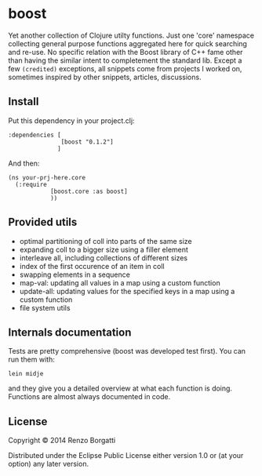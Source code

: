# boost

Yet another collection of Clojure utilty functions. Just one 'core' namespace collecting general purpose functions aggregated here for quick searching and re-use. No specific relation with the Boost library of C++ fame other than having the similar intent to completement the standard lib. Except a few `(credited)` exceptions, all snippets come from projects I worked on, sometimes inspired by other snippets, articles, discussions.

## Install

Put this dependency in your project.clj:

    :dependencies [
                   [boost "0.1.2"]
                  ]

And then:

    (ns your-prj-here.core
      (:require 
                [boost.core :as boost]
                ))

## Provided utils

* optimal partitioning of coll into parts of the same size
* expanding coll to a bigger size using a filler element
* interleave all, including collections of different sizes
* index of the first occurence of an item in coll
* swapping elements in a sequence
* map-val: updating all values in a map using a custom function
* update-all: updating values for the specified keys in a map using a custom function
* file system utils

## Internals documentation

Tests are pretty comprehensive (boost was developed test first). You can run them with:

    lein midje

and they give you a detailed overview at what each function is doing. Functions are almost always documented in code.

## License

Copyright © 2014 Renzo Borgatti

Distributed under the Eclipse Public License either version 1.0 or (at your option) any later version.
